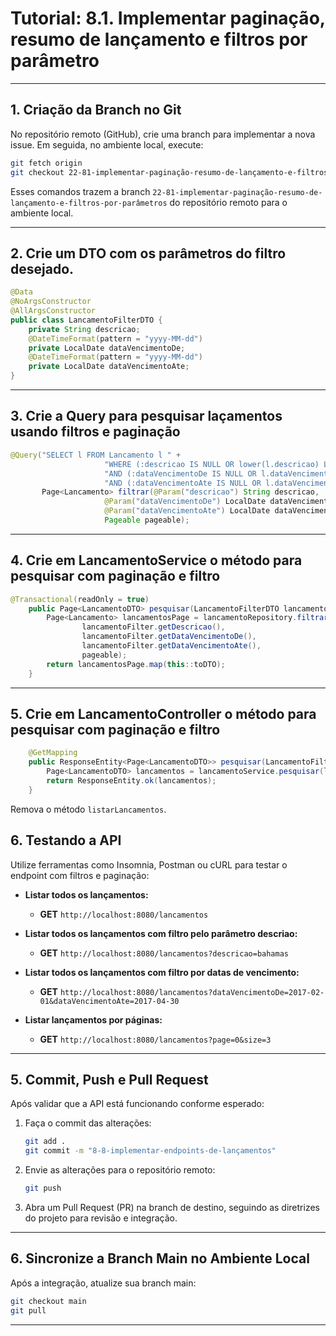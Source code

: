 # Tutorial: 8.1. Implementar paginação, resumo de lançamento e filtros por parâmetro

---

## 1. Criação da Branch no Git

No repositório remoto (GitHub), crie uma branch para implementar a nova issue. Em seguida, no ambiente local, execute:

```bash
git fetch origin
git checkout 22-81-implementar-paginação-resumo-de-lançamento-e-filtros-por-parâmetro
```

Esses comandos trazem a branch `22-81-implementar-paginação-resumo-de-lançamento-e-filtros-por-parâmetros` do repositório remoto para o ambiente local.

---

## 2. Crie um DTO com os parâmetros do filtro desejado.

```java
@Data
@NoArgsConstructor
@AllArgsConstructor
public class LancamentoFilterDTO {
    private String descricao;
	@DateTimeFormat(pattern = "yyyy-MM-dd")
	private LocalDate dataVencimentoDe;
	@DateTimeFormat(pattern = "yyyy-MM-dd")
	private LocalDate dataVencimentoAte;
}
```

---


## 3. Crie a Query para pesquisar laçamentos usando filtros e paginação 

```java
@Query("SELECT l FROM Lancamento l " +
                     "WHERE (:descricao IS NULL OR lower(l.descricao) LIKE lower(concat('%', :descricao, '%'))) " +
                     "AND (:dataVencimentoDe IS NULL OR l.dataVencimento >= :dataVencimentoDe) " +
                     "AND (:dataVencimentoAte IS NULL OR l.dataVencimento <= :dataVencimentoAte)")
       Page<Lancamento> filtrar(@Param("descricao") String descricao,
                     @Param("dataVencimentoDe") LocalDate dataVencimentoDe,
                     @Param("dataVencimentoAte") LocalDate dataVencimentoAte,
                     Pageable pageable);
```

---

## 4. Crie em LancamentoService o método para pesquisar com paginação e filtro 

```java
@Transactional(readOnly = true)
    public Page<LancamentoDTO> pesquisar(LancamentoFilterDTO lancamentoFilter, Pageable pageable) {
        Page<Lancamento> lancamentosPage = lancamentoRepository.filtrar(
                lancamentoFilter.getDescricao(),
                lancamentoFilter.getDataVencimentoDe(),
                lancamentoFilter.getDataVencimentoAte(),
                pageable);
        return lancamentosPage.map(this::toDTO);
    }
```

---

## 5. Crie em LancamentoController o método para pesquisar com paginação e filtro 

```java
    @GetMapping
    public ResponseEntity<Page<LancamentoDTO>> pesquisar(LancamentoFilterDTO lancamentoFilter, Pageable pageable) {
        Page<LancamentoDTO> lancamentos = lancamentoService.pesquisar(lancamentoFilter, pageable);
        return ResponseEntity.ok(lancamentos);
    }
```

Remova o método `listarLancamentos`. 


## 6. Testando a API

Utilize ferramentas como Insomnia, Postman ou cURL para testar o endpoint com filtros e paginação:

- **Listar todos os lançamentos:**
  - **GET** `http://localhost:8080/lancamentos`
  
- **Listar todos os lançamentos com filtro pelo parâmetro descriao:**
  - **GET** `http://localhost:8080/lancamentos?descricao=bahamas`

- **Listar todos os lançamentos com filtro por datas de vencimento:**
  - **GET** `http://localhost:8080/lancamentos?dataVencimentoDe=2017-02-01&dataVencimentoAte=2017-04-30`

- **Listar lançamentos por páginas:**
  - **GET** `http://localhost:8080/lancamentos?page=0&size=3`


---

## 5. Commit, Push e Pull Request

Após validar que a API está funcionando conforme esperado:

1. Faça o commit das alterações:
   ```bash
   git add .
   git commit -m "8-8-implementar-endpoints-de-lançamentos"
   ```
2. Envie as alterações para o repositório remoto:
   ```bash
   git push
   ```
3. Abra um Pull Request (PR) na branch de destino, seguindo as diretrizes do projeto para revisão e integração.

---

## 6. Sincronize a Branch Main no Ambiente Local

Após a integração, atualize sua branch main:

```bash
git checkout main
git pull
```

---